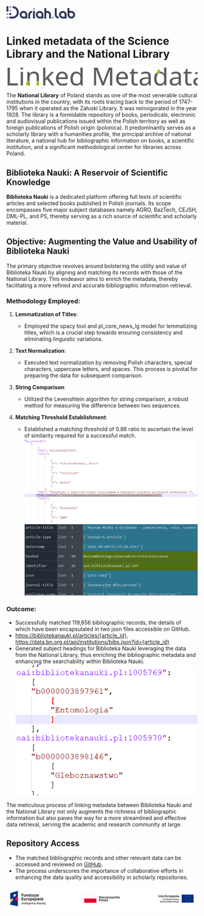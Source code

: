 ![alt text](https://github.com/CHC-Computations/Harmonize/blob/main/logo-1.png?raw=true)
# Linked metadata of the Science Library and the National Library
![alt text](https://github.com/CHC-Computations/Powiazane-metadane-Biblioteki-Nauki-i-Biblioteki-Narodowej/blob/main/linked-metadata.svg?raw=true)

The **National Library** of Poland stands as one of the most venerable cultural institutions in the country, with its roots tracing back to the period of 1747-1795 when it operated as the Załuski Library. It was reinvigorated in the year 1928. The library is a formidable repository of books, periodicals, electronic and audiovisual publications issued within the Polish territory as well as foreign publications of Polish origin (polonica). It predominantly serves as a scholarly library with a humanities profile, the principal archive of national literature, a national hub for bibliographic information on books, a scientific institution, and a significant methodological center for libraries across Poland.

## Biblioteka Nauki: A Reservoir of Scientific Knowledge

**Biblioteka Nauki** is a dedicated platform offering full texts of scientific articles and selected books published in Polish journals. Its scope encompasses five major subject databases namely AGRO, BazTech, CEJSH, DML-PL, and PS, thereby serving as a rich source of scientific and scholarly material.

## Objective: Augmenting the Value and Usability of Biblioteka Nauki

The primary objective revolves around bolstering the utility and value of Biblioteka Nauki by aligning and matching its records with those of the National Library. This endeavor aims to enrich the metadata, thereby facilitating a more refined and accurate bibliographic information retrieval.

### Methodology Employed:

1. **Lemmatization of Titles**:
    - Employed the spacy tool and pl_core_news_lg model for lemmatizing titles, which is a crucial step towards ensuring consistency and eliminating linguistic variations.

2. **Text Normalization**:
    - Executed text normalization by removing Polish characters, special characters, uppercase letters, and spaces. This process is pivotal for preparing the data for subsequent comparison.

3. **String Comparison**:
    - Utilized the Levenshtein algorithm for string comparison, a robust method for measuring the difference between two sequences.

4. **Matching Threshold Establishment**:
    - Established a matching threshold of 0.86 ratio to ascertain the level of similarity required for a successful match.
![obrazek](https://github.com/CHC-Computations/Powiazane-metadane-Biblioteki-Nauki-i-Biblioteki-Narodowej/blob/main/lemma1.png)
![obrazek](https://github.com/CHC-Computations/Powiazane-metadane-Biblioteki-Nauki-i-Biblioteki-Narodowej/blob/main/lemma2.png)


### Outcome:

- Successfully matched 119,656 bibliographic records, the details of which have been encapsulated in two json files accessible on GitHub.
- https://bibliotekanauki.pl/articles/{article_id}, https://data.bn.org.pl/api/institutions/bibs.json?id={article_id}
- Generated subject headings for Biblioteka Nauki leveraging the data from the National Library, thus enriching the bibliographic metadata and enhancing the searchability within Biblioteka Nauki.
![obrazek](https://github.com/CHC-Computations/Powiazane-metadane-Biblioteki-Nauki-i-Biblioteki-Narodowej/blob/main/resultsBNBN.png)

The meticulous process of linking metadata between Biblioteka Nauki and the National Library not only augments the richness of bibliographic information but also paves the way for a more streamlined and effective data retrieval, serving the academic and research community at large.

## Repository Access

- The matched bibliographic records and other relevant data can be accessed and reviewed on [GitHub](https://github.com/CHC-Computations/Powiazane-metadane-Biblioteki-Nauki-i-Biblioteki-Narodowej/tree/main).
- The process underscores the importance of collaborative efforts in enhancing the data quality and accessibility in scholarly repositories.


![alt_text](https://github.com/CHC-Computations/Harmonize/blob/main/Zrzut%20ekranu%202022-12-19%20o%2017.48.49.png?raw=true)





